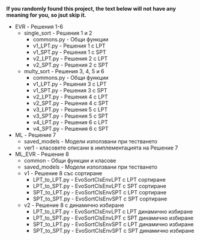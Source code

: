 **If you randomly found this project, the text below will not have any meaning for you, so jsut skip it.**

* EVR - Решения 1-6
  * single_sort - Решения 1 и 2
    * commons.py - Общи функции
    * v1_LPT.py - Решения 1 с LPT
    * v1_SPT.py - Решения 1 с SPT
    * v2_LPT.py - Решения 2 с LPT
    * v2_SPT.py - Решения 2 с SPT
  * multy_sort - Решения 3, 4, 5 и 6
    * commons.py - Общи функции
    * v1_LPT.py - Решения 3 с LPT
    * v1_SPT.py - Решения 3 с SPT
    * v2_LPT.py - Решения 4 с LPT
    * v2_SPT.py - Решения 4 с SPT
    * v3_LPT.py - Решения 5 с LPT
    * v3_SPT.py - Решения 5 с SPT
    * v4_LPT.py - Решения 6 с LPT
    * v4_SPT.py - Решения 6 с SPT
* ML - Решение 7
  * saved_models - Модели използвани при тестването
  * ver1 - класовете описани в имплементацията на Решение 7
* ML_EVR - Решение 8
  * common - Общи функции и класове
  * saved_models - Модели използвани при тестването
  * v1 - Решение 8 със сортиране
    * LPT_to_LPT.py - EvoSortClsEnvLPT с LPT сортиране
    * LPT_to_SPT.py - EvoSortClsEnvLPT с SPT сортиране
    * SPT_to_LPT.py - EvoSortClsEnvSPT с LPT сортиране
    * SPT_to_SPT.py - EvoSortClsEnvSPT с SPT сортиране
  * v2 - Решение 8 с динамично избиране
    * LPT_to_LPT.py - EvoSortClsEnvLPT с LPT динамично избиране
    * LPT_to_SPT.py - EvoSortClsEnvLPT с SPT динамично избиране
    * SPT_to_LPT.py - EvoSortClsEnvSPT с LPT динамично избиране
    * SPT_to_SPT.py - EvoSortClsEnvSPT с SPT динамично избиране

